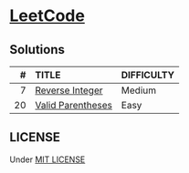 # [LeetCode](https://leetcode.com/)

## Solutions

|   # | TITLE                                             | DIFFICULTY |
| --: | :------------------------------------------------ | :--------- |
|   7 | [Reverse Integer](./7.%20Reverse%20Integer/)      | Medium     |
|  20 | [Valid Parentheses](./20.%20Valid%20Parentheses/) | Easy       |

<!-- NEW_SOLUTION_ITEMS -->

## LICENSE

Under [MIT LICENSE](../../LICENSE.md)
